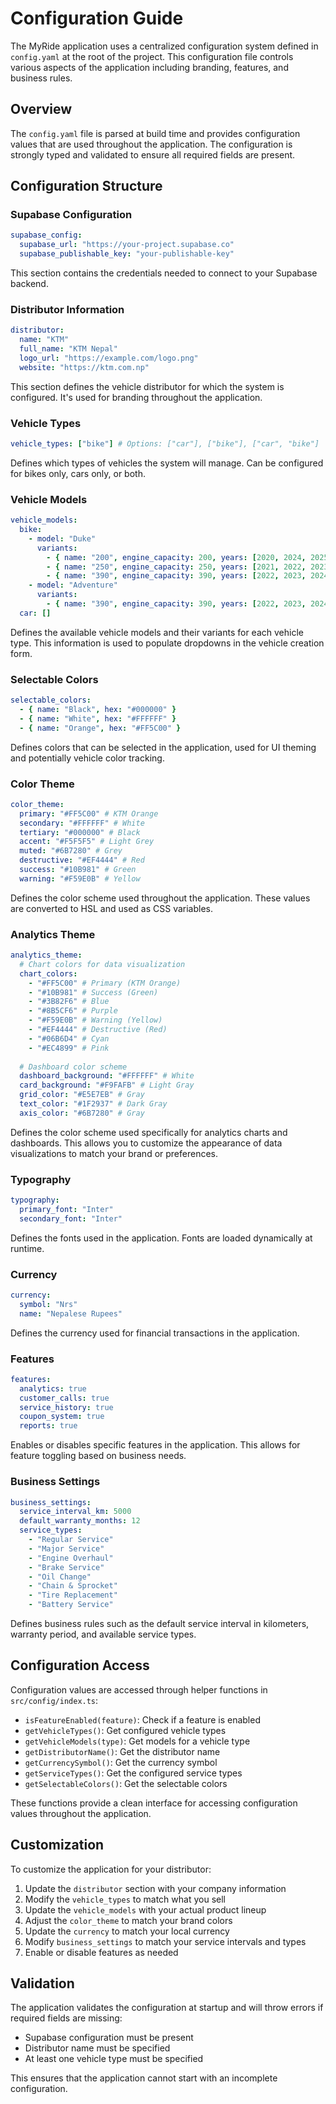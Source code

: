 # Configuration Guide

The MyRide application uses a centralized configuration system defined in `config.yaml` at the root of the project. This configuration file controls various aspects of the application including branding, features, and business rules.

## Overview

The `config.yaml` file is parsed at build time and provides configuration values that are used throughout the application. The configuration is strongly typed and validated to ensure all required fields are present.

## Configuration Structure

### Supabase Configuration
```yaml
supabase_config:
  supabase_url: "https://your-project.supabase.co"
  supabase_publishable_key: "your-publishable-key"
```

This section contains the credentials needed to connect to your Supabase backend.

### Distributor Information
```yaml
distributor:
  name: "KTM"
  full_name: "KTM Nepal"
  logo_url: "https://example.com/logo.png"
  website: "https://ktm.com.np"
```

This section defines the vehicle distributor for which the system is configured. It's used for branding throughout the application.

### Vehicle Types
```yaml
vehicle_types: ["bike"] # Options: ["car"], ["bike"], ["car", "bike"]
```

Defines which types of vehicles the system will manage. Can be configured for bikes only, cars only, or both.

### Vehicle Models
```yaml
vehicle_models:
  bike:
    - model: "Duke"
      variants:
        - { name: "200", engine_capacity: 200, years: [2020, 2024, 2025] }
        - { name: "250", engine_capacity: 250, years: [2021, 2022, 2023] }
        - { name: "390", engine_capacity: 390, years: [2022, 2023, 2024] }
    - model: "Adventure"
      variants:
        - { name: "390", engine_capacity: 390, years: [2022, 2023, 2024] }
  car: []
```

Defines the available vehicle models and their variants for each vehicle type. This information is used to populate dropdowns in the vehicle creation form.

### Selectable Colors
```yaml
selectable_colors:
  - { name: "Black", hex: "#000000" }
  - { name: "White", hex: "#FFFFFF" }
  - { name: "Orange", hex: "#FF5C00" }
```

Defines colors that can be selected in the application, used for UI theming and potentially vehicle color tracking.

### Color Theme
```yaml
color_theme:
  primary: "#FF5C00" # KTM Orange
  secondary: "#FFFFFF" # White
  tertiary: "#000000" # Black
  accent: "#F5F5F5" # Light Grey
  muted: "#6B7280" # Grey
  destructive: "#EF4444" # Red
  success: "#10B981" # Green
  warning: "#F59E0B" # Yellow
```

Defines the color scheme used throughout the application. These values are converted to HSL and used as CSS variables.

### Analytics Theme
```yaml
analytics_theme:
  # Chart colors for data visualization
  chart_colors: 
    - "#FF5C00" # Primary (KTM Orange)
    - "#10B981" # Success (Green)
    - "#3B82F6" # Blue
    - "#8B5CF6" # Purple
    - "#F59E0B" # Warning (Yellow)
    - "#EF4444" # Destructive (Red)
    - "#06B6D4" # Cyan
    - "#EC4899" # Pink
  
  # Dashboard color scheme
  dashboard_background: "#FFFFFF" # White
  card_background: "#F9FAFB" # Light Gray
  grid_color: "#E5E7EB" # Gray
  text_color: "#1F2937" # Dark Gray
  axis_color: "#6B7280" # Gray
```

Defines the color scheme used specifically for analytics charts and dashboards. This allows you to customize the appearance of data visualizations to match your brand or preferences.

### Typography
```yaml
typography:
  primary_font: "Inter"
  secondary_font: "Inter"
```

Defines the fonts used in the application. Fonts are loaded dynamically at runtime.

### Currency
```yaml
currency:
  symbol: "Nrs"
  name: "Nepalese Rupees"
```

Defines the currency used for financial transactions in the application.

### Features
```yaml
features:
  analytics: true
  customer_calls: true
  service_history: true
  coupon_system: true
  reports: true
```

Enables or disables specific features in the application. This allows for feature toggling based on business needs.

### Business Settings
```yaml
business_settings:
  service_interval_km: 5000
  default_warranty_months: 12
  service_types:
    - "Regular Service"
    - "Major Service"
    - "Engine Overhaul"
    - "Brake Service"
    - "Oil Change"
    - "Chain & Sprocket"
    - "Tire Replacement"
    - "Battery Service"
```

Defines business rules such as the default service interval in kilometers, warranty period, and available service types.

## Configuration Access

Configuration values are accessed through helper functions in `src/config/index.ts`:

- `isFeatureEnabled(feature)`: Check if a feature is enabled
- `getVehicleTypes()`: Get configured vehicle types
- `getVehicleModels(type)`: Get models for a vehicle type
- `getDistributorName()`: Get the distributor name
- `getCurrencySymbol()`: Get the currency symbol
- `getServiceTypes()`: Get the configured service types
- `getSelectableColors()`: Get the selectable colors

These functions provide a clean interface for accessing configuration values throughout the application.

## Customization

To customize the application for your distributor:

1. Update the `distributor` section with your company information
2. Modify the `vehicle_types` to match what you sell
3. Update the `vehicle_models` with your actual product lineup
4. Adjust the `color_theme` to match your brand colors
5. Update the `currency` to match your local currency
6. Modify `business_settings` to match your service intervals and types
7. Enable or disable features as needed

## Validation

The application validates the configuration at startup and will throw errors if required fields are missing:

- Supabase configuration must be present
- Distributor name must be specified
- At least one vehicle type must be specified

This ensures that the application cannot start with an incomplete configuration.